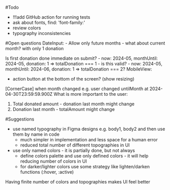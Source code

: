 #Todo
- !!!add GitHub action for running tests
- ask about fonts, find: 'font-family:'
- review colors
- typography inconsistencies

#Open questions
DateInput:
    - Allow only future months - what about current month? with only 1 donation

Is first donation done immediate on submit?
     - now: 2024-05, monthUntil: 2024-05, donation: 1 => totalDonation === 1 - is this valid?
     - now: 2024-05, monthUntil: 2024-06, donation: 1 => totalDonation === 2?
MobileView:
 - action button at the bottom of the screen? (show resizing)

                
[CornerCase] when month changed e.g. user changed untilMonth at 2024-04-30T23:59:59.900Z 
What is more important to the user:
1. Total donated amount - donation last month might change
2. Donation last month - totalAmount might change
              
#Suggestions
- use named typography in Figma designs e.g. body1, body2 and then use them by name in code
  - much simpler in implementation and less space for a human error
  - reduced total number of different topographies in UI
- use only named colors - it is partially done, but not always
  - define colors palette and use only defined colors - it will help reducing number of colors in UI
  - for darker/lighter colors use some strategy like lighten/darken functions (:hover, :active)

Having finite number of colors and topographies makes UI feel better
